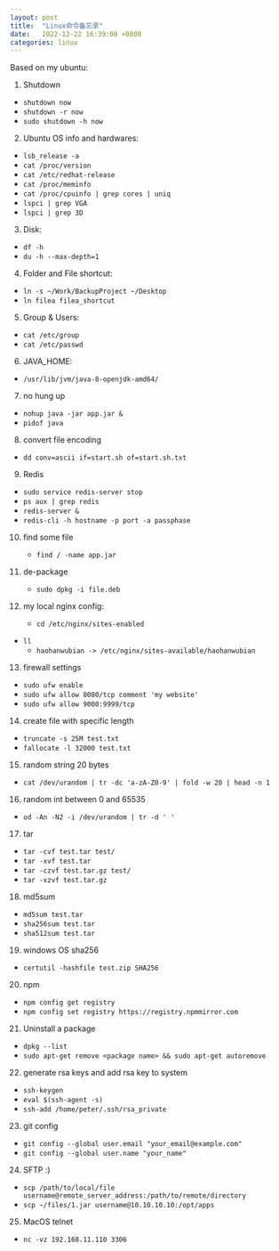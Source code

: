 ```yaml
---
layout: post
title:  "Linux命令备忘录"
date:   2022-12-22 16:39:00 +0800
categories: linux
--- 
```


Based on my ubuntu:  

1. Shutdown
  - `shutdown now`
  - `shutdown -r now`
  - `sudo shutdown -h now`

2. Ubuntu OS info and hardwares:
  - `lsb_release -a` 
  - `cat /proc/version`
  - `cat /etc/redhat-release`
  - `cat /proc/meminfo`
  - `cat /proc/cpuinfo | grep cores | uniq`
  - `lspci | grep VGA`
  - `lspci | grep 3D`
	
3. Disk:
  - `df -h`
  - `du -h --max-depth=1` 
	
4. Folder and File shortcut:
  - `ln -s ~/Work/BackupProject ~/Desktop`
  - `ln filea filea_shortcut`
  
5. Group & Users:
  - `cat /etc/group`
  - `cat /etc/passwd`

6. JAVA_HOME:
  - `/usr/lib/jvm/java-8-openjdk-amd64/`

7. no hung up
  - `nohup java -jar app.jar &`
  - `pidof java`
	 
8. convert file encoding
  - `dd conv=ascii if=start.sh of=start.sh.txt`

9. Redis
  - `sudo service redis-server stop`
  - `ps aux | grep redis`
  - `redis-server &`
  - `redis-cli -h hostname -p port -a passphase`

10. find some file
    - `find / -name app.jar`

11. de-package
    - `sudo dpkg -i file.deb`

12. my local nginx config:
    - `cd /etc/nginx/sites-enabled`
  - `ll`
    - `haohanwubian -> /etc/nginx/sites-available/haohanwubian`
 
13. firewall settings
  - `sudo ufw enable`
  - `sudo ufw allow 8080/tcp comment 'my website'`
  - `sudo ufw allow 9000:9999/tcp`

14. create file with specific length
  - `truncate -s 25M test.txt`
  - `fallocate -l 32000 test.txt`

15. random string 20 bytes
  - `cat /dev/urandom | tr -dc 'a-zA-Z0-9' | fold -w 20 | head -n 1`

16. random int between 0 and 65535 
  - `od -An -N2 -i /dev/urandom | tr -d ' '`

17. tar
  - `tar -cvf test.tar test/`
  - `tar -xvf test.tar`
  - `tar -czvf test.tar.gz test/`
  - `tar -xzvf test.tar.gz`

18. md5sum 
  - `md5sum test.tar`
  - `sha256sum test.tar`
  - `sha512sum test.tar`

19. windows OS sha256
  - `certutil -hashfile test.zip SHA256`

20. npm
  - `npm config get registry`
  - `npm config set registry https://registry.npmmirror.com`

21. Uninstall a package
  - `dpkg --list`
  - `sudo apt-get remove <package name> && sudo apt-get autoremove`

22. generate rsa keys and add rsa key to system
  - `ssh-keygen`
  - `eval $(ssh-agent -s)`
  - `ssh-add /home/peter/.ssh/rsa_private`

23. git config 
  - `git config --global user.email "your_email@example.com"`  
  - `git config --global user.name "your_name"`  

24. SFTP :) 
  - `scp /path/to/local/file username@remote_server_address:/path/to/remote/directory`
  - `scp ~/files/1.jar username@10.10.10.10:/opt/apps`

25. MacOS telnet
  - `nc -vz 192.168.11.110 3306`